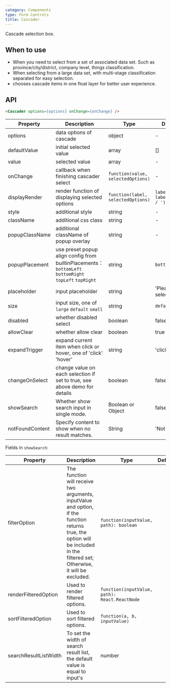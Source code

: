 ```yaml
---
category: Components
type: Form Controls
title: Cascader
---
```


Cascade selection box.


## When to use

- When you need to select from a set of associated data set. Such as province/city/district, company level, things classification.
- When selecting from a large data set, with multi-stage classification separated for easy selection.
- chooses cascade items in one float layer for better user experience.

## API

```html
<Cascader options={options} onChange={onChange} />
```

| Property | Description | Type | Default |
|------|------|------|--------|
| options | data options of cascade | object | - |
| defaultValue | initial selected value | array  |[] |
| value | selected value | array  | - |
| onChange | callback when finishing cascader select | `function(value, selectedOptions)` | - |
| displayRender | render function of displaying selected options | `function(label, selectedOptions)` | `label => label.join(' / ')` |
| style | additional style | string | - |
| className | additional css class | string | - |
| popupClassName | additional className of popup overlay | string | - |
| popupPlacement | use preset popup align config from builtinPlacements：`bottomLeft` `bottomRight` `topLeft` `topRight` | string | `bottomLeft` |
| placeholder | input placeholder | string | 'Please select' |
| size | input size, one of `large` `default` `small` | string | `default` |
| disabled | whether disabled select | boolean | false |
| allowClear | whether allow clear | boolean | true |
| expandTrigger | expand current item when click or hover, one of 'click' 'hover' | string | 'click' |
| changeOnSelect | change value on each selection if set to true, see above demo for details | boolean | false |
| showSearch | Whether show search input in single mode. | Boolean or Object | false |
| notFoundContent | Specify content to show when no result matches. | String | 'Not Found' |

Fields in `showSearch`:

| Property | Description | Type | Default |
|----------|-------------|------|---------|
| filterOption | The function will receive two arguments, inputValue and option, if the function returns true, the option will be included in the filtered set; Otherwise, it will be excluded. | `function(inputValue, path): boolean` | |
| renderFilteredOption | Used to render filtered options. | `function(inputValue, path): React.ReactNode` | |
| sortFilteredOption | Used to sort filtered options. | `function(a, b, inputValue)` | |
| searchResultListWidth | To set the width of search result list, the default value is equal to input's | number | |

